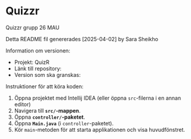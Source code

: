 # Quizzr
Quizzr grupp 26 MAU

Detta README fil genererades [2025-04-02] by Sara Sheikho

Information om versionen:
- Projekt: QuizR
- Länk till repository: 
- Version som ska granskas: 

Instruktioner för att köra koden:
1. Öppna projektet med Intellij IDEA (eller öppna `src`-filerna i en annan editor)
2. Navigera till **`src/`-mappen**.
3. Öppna **`controller/`-paketet**.
4. Öppna **`Main.java`** (i `controller`-paketet).
5. Kör `main`-metoden för att starta applikationen och visa huvudfönstret.



